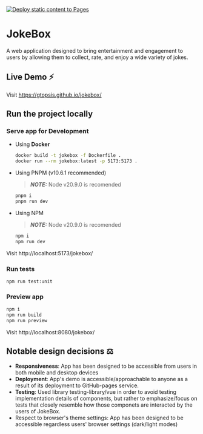 [![Deploy static content to Pages](https://github.com/gtopsis/jokebox/actions/workflows/main.yml/badge.svg?branch=main)](https://github.com/gtopsis/jokebox/actions/workflows/main.yml)

# JokeBox 

A web application designed to bring entertainment and engagement to users by
allowing them to collect, rate, and enjoy a wide variety of jokes.

## Live Demo ⚡

Visit https://gtopsis.github.io/jokebox/

## Run the project locally

### Serve app for Development

- Using **Docker**

  ```bash
  docker build -t jokebox -f Dockerfile .
  docker run --rm jokebox:latest -p 5173:5173 .
  ```

- Using PNPM (v10.6.1 recommended)
  > **_NOTE:_** Node v20.9.0 is recomended
  ```bash
  pnpm i
  pnpm run dev
  ```
- Using NPM
  > **_NOTE:_** Node v20.9.0 is recomended
  ```bash
  npm i
  npm run dev
  ```

Visit http://localhost:5173/jokebox/

### Run tests
```
npm run test:unit
```

### Preview app

```bash
npm i
npm run build
npm run preview
```

Visit http://localhost:8080/jokebox/

## Notable design decisions ⚖️
- **Responsiveness**: App has been designed to be accessible from users in both mobile and desktop devices
- **Deployment**: App's demo is accessible/approachable to anyone as a result of its deployment to GitHub-pages service.
- **Testing**: Used library testing-library/vue in order to avoid testing implementation details of components, but rather to emphasize/focus on tests that closely resemble how those componets are interacted by the users of JokeBox.
- Respect to browser's theme settings: App has been designed to be accessible regardless users' browser settings (dark/light modes) 
